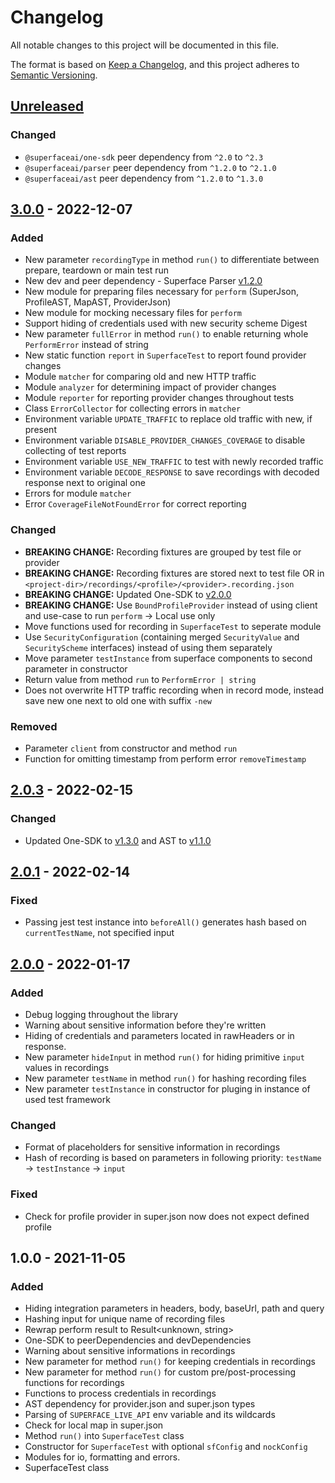 # Changelog

All notable changes to this project will be documented in this file.

The format is based on [Keep a Changelog](https://keepachangelog.com/en/1.0.0/),
and this project adheres to [Semantic Versioning](https://semver.org/spec/v2.0.0.html).

## [Unreleased]
### Changed
- `@superfaceai/one-sdk` peer dependency from `^2.0` to `^2.3`
- `@superfaceai/parser` peer dependency from `^1.2.0` to `^2.1.0`
- `@superfaceai/ast` peer dependency from `^1.2.0` to `^1.3.0`

## [3.0.0] - 2022-12-07
### Added
- New parameter `recordingType` in method `run()` to differentiate between prepare, teardown or main test run
- New dev and peer dependency - Superface Parser [v1.2.0](https://github.com/superfaceai/parser/releases/tag/v1.2.0)
- New module for preparing files necessary for `perform` (SuperJson, ProfileAST, MapAST, ProviderJson)
- New module for mocking necessary files for `perform`
- Support hiding of credentials used with new security scheme Digest
- New parameter `fullError` in method `run()` to enable returning whole `PerformError` instead of string
- New static function `report` in `SuperfaceTest` to report found provider changes
- Module `matcher` for comparing old and new HTTP traffic
- Module `analyzer` for determining impact of provider changes
- Module `reporter` for reporting provider changes throughout tests
- Class `ErrorCollector` for collecting errors in `matcher`
- Environment variable `UPDATE_TRAFFIC` to replace old traffic with new, if present
- Environment variable `DISABLE_PROVIDER_CHANGES_COVERAGE` to disable collecting of test reports
- Environment variable `USE_NEW_TRAFFIC` to test with newly recorded traffic
- Environment variable `DECODE_RESPONSE` to save recordings with decoded response next to original one
- Errors for module `matcher`
- Error `CoverageFileNotFoundError` for correct reporting

### Changed
- **BREAKING CHANGE:** Recording fixtures are grouped by test file or provider
- **BREAKING CHANGE:** Recording fixtures are stored next to test file OR in `<project-dir>/recordings/<profile>/<provider>.recording.json`
- **BREAKING CHANGE:** Updated One-SDK to [v2.0.0](https://github.com/superfaceai/one-sdk-js/releases/tag/v2.0.0)
- **BREAKING CHANGE:** Use `BoundProfileProvider` instead of using client and use-case to run `perform` -> Local use only
- Move functions used for recording in `SuperfaceTest` to seperate module
- Use `SecurityConfiguration` (containing merged `SecurityValue` and `SecurityScheme` interfaces) instead of using them separately
- Move parameter `testInstance` from superface components to second parameter in constructor
- Return value from method `run` to `PerformError | string`
- Does not overwrite HTTP traffic recording when in record mode, instead save new one next to old one with suffix `-new`

### Removed
- Parameter `client` from constructor and method `run`
- Function for omitting timestamp from perform error `removeTimestamp`

## [2.0.3] - 2022-02-15
### Changed
- Updated One-SDK to [v1.3.0](https://github.com/superfaceai/one-sdk-js/releases/tag/v1.3.0) and AST to [v1.1.0](https://github.com/superfaceai/ast-js/releases/tag/v1.1.0)

## [2.0.1] - 2022-02-14
### Fixed
- Passing jest test instance into `beforeAll()` generates hash based on `currentTestName`, not specified input

## [2.0.0] - 2022-01-17
### Added
- Debug logging throughout the library
- Warning about sensitive information before they're written
- Hiding of credentials and parameters located in rawHeaders or in response.
- New parameter `hideInput` in method `run()` for hiding primitive `input` values in recordings
- New parameter `testName` in method `run()` for hashing recording files
- New parameter `testInstance` in constructor for pluging in instance of used test framework

### Changed
- Format of placeholders for sensitive information in recordings
- Hash of recording is based on parameters in following priority: `testName` -> `testInstance` -> `input`

### Fixed
- Check for profile provider in super.json now does not expect defined profile

## 1.0.0 - 2021-11-05
### Added
- Hiding integration parameters in headers, body, baseUrl, path and query
- Hashing input for unique name of recording files
- Rewrap perform result to Result<unknown, string>
- One-SDK to peerDependencies and devDependencies
- Warning about sensitive informations in recordings
- New parameter for method `run()` for keeping credentials in recordings
- New parameter for method `run()` for custom pre/post-processing functions for recordings
- Functions to process credentials in recordings
- AST dependency for provider.json and super.json types
- Parsing of `SUPERFACE_LIVE_API` env variable and its wildcards
- Check for local map in super.json
- Method `run()` into `SuperfaceTest` class
- Constructor for `SuperfaceTest` with optional `sfConfig` and `nockConfig`
- Modules for io, formatting and errors.
- SuperfaceTest class

[Unreleased]: https://github.com/superfaceai/testing/compare/v3.0.0...HEAD
[3.0.0]: https://github.com/superfaceai/testing/compare/v2.0.3...v3.0.0
[2.0.3]: https://github.com/superfaceai/testing/compare/v2.0.1...v2.0.3
[2.0.1]: https://github.com/superfaceai/testing/compare/v2.0.0...v2.0.1
[2.0.0]: https://github.com/superfaceai/testing/compare/v1.0.0...v2.0.0

